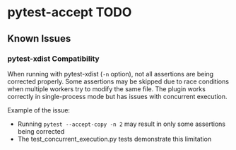 # pytest-accept TODO

## Known Issues

### pytest-xdist Compatibility

When running with pytest-xdist (`-n` option), not all assertions are being
corrected properly. Some assertions may be skipped due to race conditions when
multiple workers try to modify the same file. The plugin works correctly in
single-process mode but has issues with concurrent execution.

Example of the issue:
- Running `pytest --accept-copy -n 2` may result in only some assertions being corrected
- The test_concurrent_execution.py tests demonstrate this limitation
